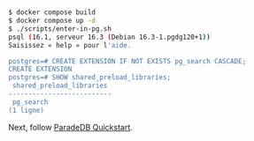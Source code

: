 # 

```sh
$ docker compose build
$ docker compose up -d
$ ./scripts/enter-in-pg.sh
psql (16.1, serveur 16.3 (Debian 16.3-1.pgdg120+1))
Saisissez « help » pour l'aide.

postgres=# CREATE EXTENSION IF NOT EXISTS pg_search CASCADE;
CREATE EXTENSION
postgres=# SHOW shared_preload_libraries;
 shared_preload_libraries
--------------------------
 pg_search
(1 ligne)
```

Next, follow [ParadeDB Quickstart](https://docs.paradedb.com/search/full-text/index#creating-a-bm25-index).
